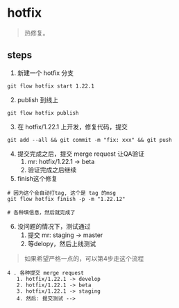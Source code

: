 # hotfix
> 热修复。


## steps
1. 新建一个 hotfix 分支
  ```shell
  git flow hotfix start 1.22.1
  ```
2. publish 到线上
  ```shell
  git flow hotfix publish
  ```
3. 在 hotfix/1.22.1 上开发，修复代码，提交
  ```shell
  git add --all && git commit -m "fix: xxx" && git push
  ```
4. 提交完成之后，提交 merge request 让QA验证
   1. mr: hotfix/1.22.1 -> beta
   2. 验证完成之后继续
5. finish这个修复
  ```shell
  # 因为这个会自动打tag, 这个是 tag 的msg
  git flow hotfix finish -p -m "1.22.12"
  
  # 各种填信息，然后就完成了
  ```
6. 没问题的情况下，测试通过
   1. 提交 mr: staging -> master
   2. 等delopy，然后上线测试

> 如果希望严格一点的，可以第4步走这个流程
~~~
4 . 各种提交 merge request
   1. hotfix/1.22.1 -> develop
   2. hotfix/1.22.1 -> beta
   3. hotfix/1.22.1 -> staging 
   4. 然后: 提交测试 -->
~~~
